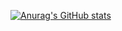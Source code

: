 [![Anurag's GitHub stats](https://github-readme-stats.vercel.app/api?username=Kindit87&theme=onedark)](https://github.com/anuraghazra/github-readme-stats)
